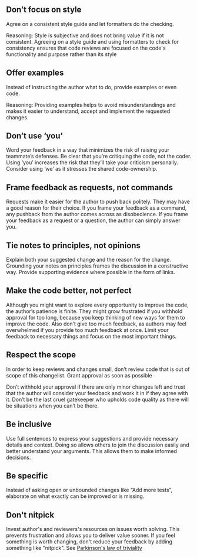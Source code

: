 ## Don’t focus on style

Agree on a consistent style guide and let formatters do the checking.

Reasoning: Style is subjective and does not bring value if it is not consistent.
Agreeing on a style guide and using formatters to check for consistency ensures that code reviews are focused on the code's functionality and purpose rather than its style

## Offer examples

Instead of instructing the author what to do, provide examples or even code.

Reasoning: Providing examples helps to avoid misunderstandings and makes it easier to understand, accept and implement the requested changes.

## Don’t use ‘you’

Word your feedback in a way that minimizes the risk of raising your teammate’s defenses. Be clear that you’re critiquing the code, not the coder. Using ‘you’ increases the risk that they’ll take your criticism personally. Consider using ‘we’ as it stresses the shared code-ownership.

## Frame feedback as requests, not commands

Requests make it easier for the author to push back politely. They may have a good reason for their choice. If you frame your feedback as a command, any pushback from the author comes across as disobedience. If you frame your feedback as a request or a question, the author can simply answer you.

## Tie notes to principles, not opinions

Explain both your suggested change and the reason for the change. Grounding your notes on principles frames the discussion in a constructive way. Provide supporting evidence where possible in the form of links.

## Make the code better, not perfect

Although you might want to explore every opportunity to improve the code, the author’s patience is finite. They might grow frustrated if you withhold approval for too long, because you keep thinking of new ways for them to improve the code. Also don’t give too much feedback, as authors may feel overwhelmed if you provide too much feedback at once. Limit your feedback to necessary things and focus on the most important things.

## Respect the scope

In order to keep reviews and changes small, don’t review code that is out of scope of this changelist.
Grant approval as soon as possible

Don’t withhold your approval if there are only minor changes left and trust that the author will consider your feedback and work it in if they agree with it. Don’t be the last cruel gatekeeper who upholds code quality as there will be situations when you can’t be there.

## Be inclusive

Use full sentences to express your suggestions and provide necessary details and context. Doing so allows others to join the discussion easily and better understand your arguments. This allows them to make informed decisions.

## Be specific

Instead of asking open or unbounded changes like “Add more tests”, elaborate on what exactly can be improved or is missing.

## Don't nitpick

Invest author's and reviewers's resources on issues worth solving.
This prevents frustration and allows you to deliver value sooner.
If you feel something is worth changing, don't reduce your feedback by adding something like "nitpick". See [Parkinson's law of triviality](https://en.wikipedia.org/wiki/Law_of_triviality)
